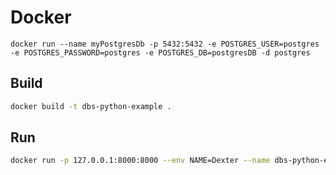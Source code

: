 # Docker

```docker
docker run --name myPostgresDb -p 5432:5432 -e POSTGRES_USER=postgres -e POSTGRES_PASSWORD=postgres -e POSTGRES_DB=postgresDB -d postgres
```

## Build

```bash
docker build -t dbs-python-example .
```

## Run

```bash
docker run -p 127.0.0.1:8000:8000 --env NAME=Dexter --name dbs-python-example-container dbs-python-example
```
